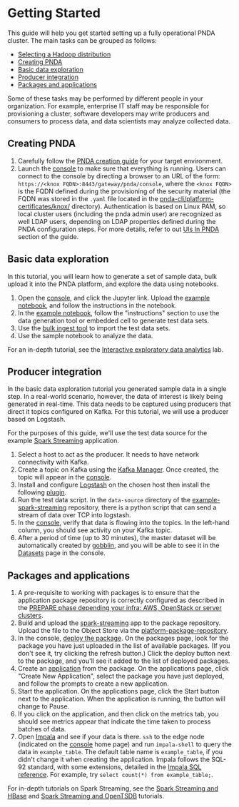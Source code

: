 # Getting Started

This guide will help you get started setting up a fully operational PNDA cluster. The main tasks can be grouped as follows: 

- [Selecting a Hadoop distribution](hadoop_distro.md)
- [Creating PNDA](#creating-pnda)
- [Basic data exploration](#basic-data-exploration)
- [Producer integration](#producer-integration)
- [Packages and applications](#packages-and-applications)

Some of these tasks may be performed by different people in your organization. For example, enterprise IT staff may be responsible for provisioning a cluster, software developers may  write producers and consumers to process data, and data scientists may analyze collected data. 

## Creating PNDA

1. Carefully follow the [PNDA creation guide](../provisioning/OVERVIEW.md) for your target environment.
2. Launch the [console](../console/README.md) to make sure that everything is running. Users can connect to the console by directing a browser to an URL of the form: `https://<knox FQDN>:8443/gateway/pnda/console`, where the `<knox FQDN>` is the FQDN defined during the provisioning of the security material (the FQDN was stored in the `.yaml` file located in the [pnda-cli/platform-certificates/knox/](https://github.com/pndaproject/pnda-cli/tree/develop/platform-certificates/knox) directory). Authentication is based on Linux PAM, so local cluster users (including the pnda admin user) are recognized as well LDAP users, depending on LDAP properties defined during the PNDA configuration steps. For more details, refer to out [UIs In PNDA](../console/uicredentials.md) section of the guide.

## Basic data exploration

In this tutorial, you will learn how to generate a set of sample data, bulk upload it into the PNDA platform, and explore the data using notebooks.  

1. Open the [console](../console/README.md), and click the Jupyter link. Upload the [example notebook](https://github.com/pndaproject/example-applications/tree/master/jupyter-notebooks), and follow the instructions in the notebook.
2. In the [example notebook](https://github.com/pndaproject/example-applications/tree/master/jupyter-notebooks), follow the "instructions" section to use the data generation tool or embedded cell to generate test data sets.
3. Use the [bulk ingest tool](https://github.com/pndaproject/platform-tools/tree/master/bulkingest) to import the test data sets.
4. Use the sample notebook to analyze the data. 

For an in-depth tutorial, see the [Interactive exploratory data analytics](../exploration/lab.md) lab.

## Producer integration
 
In the basic data exploration tutorial you generated sample data in a single step. In a real-world scenario, however, the data of interest is likely being generated in real-time. This data needs to be captured using producers that direct it topics configured on Kafka. For this tutorial, we will use a producer based on Logstash.

For the purposes of this guide, we'll use the test data source for the example [Spark Streaming](https://github.com/pndaproject/example-applications/tree/master/spark-streaming) application.

1. Select a host to act as the producer. It needs to have network connectivity with Kafka.
2. Create a topic on Kafka using the [Kafka Manager](https://github.com/yahoo/kafka-manager). Once created, the topic will appear in the [console](../console/README.md).
3. Install and configure [Logstash](https://github.com/elastic/logstash) on the chosen host then install the following [plugin](../producer/logstash.md).
4. Run the test data script. In the `data-source` directory of the [example-spark-streaming](https://github.com/pndaproject/example-applications/tree/master/spark-streaming) repository, there is a python script that can send a stream of data over TCP into logstash. 
5. In the [console](../console/README.md), verify that data is flowing into the topics. In the left-hand column, you should see activity on your Kafka topic.
6. After a period of time (up to 30 minutes), the master dataset will be automatically created by [gobblin](https://github.com/pndaproject/platform-gobblin-modules), and you will be able to see it in the [Datasets](../console/datasets.md) page in the console.

## Packages and applications

1. A pre-requisite to working with packages is to ensure that the application package repository is correctly configured as described in the [PREPARE phase depending your infra: AWS, OpenStack or server clusters](../provisioning/OVERVIEW.md).
2. Build and upload the [spark-streaming](https://github.com/pndaproject/example-applications/tree/master/spark-streaming) app to the package repository. Upload the file to the Object Store via the [platform-package-repository](https://github.com/pndaproject/platform-package-repository).
3. In the console, [deploy the package](../console/packages.md). On the packages page, look for the package you have just uploaded in the list of available packages. (If you don't see it, try clicking the refresh button.) Click the deploy button next to the package, and you'll see it added to the list of deployed packages. 
4. Create an [application](../console/applications.md) from the package. On the applications page, click "Create New Application", select the package you have just deployed, and follow the prompts to create a new application. 
5. Start the application. On the applications page, click the Start button next to the application. When the application is running, the button will change to Pause.
6. If you click on the application, and then click on the metrics tab, you should see metrics appear that indicate the time taken to process batches of data. 
7. Open [Impala](../query/impala.md) and see if your data is there. `ssh` to the edge node (indicated on the [console](../console/README.md) home page) and run `impala-shell` to query the data in `example_table`. The default table name is `example_table`, if you didn't change it when creating the application. Impala follows the SQL-92 standard, with some extensions, detailed in the [Impala SQL reference](http://www.cloudera.com/documentation/enterprise/5-5-x/topics/impala_langref.html). For example, try `select count(*) from example_table;`.

For in-depth tutorials on Spark Streaming, see the [Spark Streaming and HBase](../applications/ksh.md) and [Spark Streaming and OpenTSDB](../applications/kso.md) tutorials.
